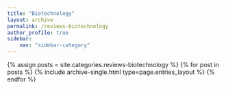 ```yaml
---
title: "Biotechnology"
layout: archive
permalink: /reviews-biotechnology
author_profile: true
sidebar:
    nav: "sidebar-category"
---
```



{% assign posts = site.categories.reviews-biotechnology %}
{% for post in posts %} {% include archive-single.html type=page.entries_layout %} {% endfor %}